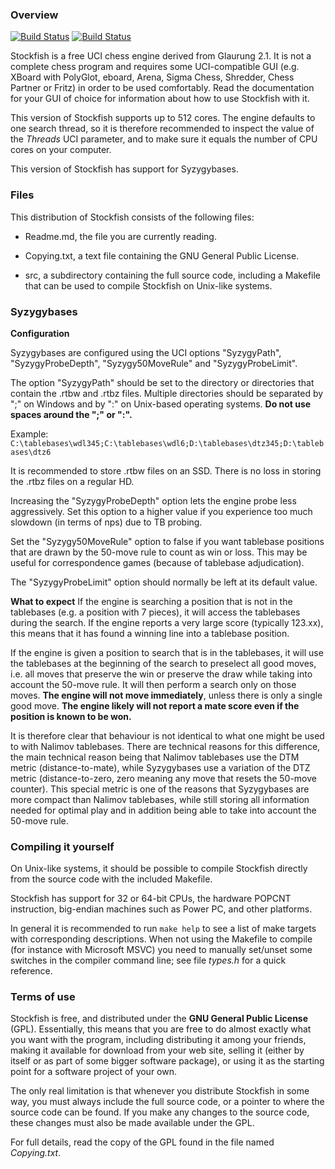 ### Overview

[![Build Status](https://travis-ci.org/ianfab/Shatranj-Stockfish.svg?branch=master)](https://travis-ci.org/ianfab/Shatranj-Stockfish)
[![Build Status](https://ci.appveyor.com/api/projects/status/github/ianfab/Shatranj-Stockfish?svg=true)](https://ci.appveyor.com/project/ianfab/Shatranj-Stockfish)

Stockfish is a free UCI chess engine derived from Glaurung 2.1. It is
not a complete chess program and requires some UCI-compatible GUI
(e.g. XBoard with PolyGlot, eboard, Arena, Sigma Chess, Shredder, Chess
Partner or Fritz) in order to be used comfortably. Read the
documentation for your GUI of choice for information about how to use
Stockfish with it.

This version of Stockfish supports up to 512 cores. The engine defaults
to one search thread, so it is therefore recommended to inspect the value of
the *Threads* UCI parameter, and to make sure it equals the number of CPU
cores on your computer.

This version of Stockfish has support for Syzygybases.


### Files

This distribution of Stockfish consists of the following files:

  * Readme.md, the file you are currently reading.

  * Copying.txt, a text file containing the GNU General Public License.

  * src, a subdirectory containing the full source code, including a Makefile
    that can be used to compile Stockfish on Unix-like systems.


### Syzygybases

**Configuration**

Syzygybases are configured using the UCI options "SyzygyPath",
"SyzygyProbeDepth", "Syzygy50MoveRule" and "SyzygyProbeLimit".

The option "SyzygyPath" should be set to the directory or directories that
contain the .rtbw and .rtbz files. Multiple directories should be
separated by ";" on Windows and by ":" on Unix-based operating systems.
**Do not use spaces around the ";" or ":".**

Example: `C:\tablebases\wdl345;C:\tablebases\wdl6;D:\tablebases\dtz345;D:\tablebases\dtz6`

It is recommended to store .rtbw files on an SSD. There is no loss in
storing the .rtbz files on a regular HD.

Increasing the "SyzygyProbeDepth" option lets the engine probe less
aggressively. Set this option to a higher value if you experience too much
slowdown (in terms of nps) due to TB probing.

Set the "Syzygy50MoveRule" option to false if you want tablebase positions
that are drawn by the 50-move rule to count as win or loss. This may be useful
for correspondence games (because of tablebase adjudication).

The "SyzygyProbeLimit" option should normally be left at its default value.

**What to expect**
If the engine is searching a position that is not in the tablebases (e.g.
a position with 7 pieces), it will access the tablebases during the search.
If the engine reports a very large score (typically 123.xx), this means
that it has found a winning line into a tablebase position.

If the engine is given a position to search that is in the tablebases, it
will use the tablebases at the beginning of the search to preselect all
good moves, i.e. all moves that preserve the win or preserve the draw while
taking into account the 50-move rule.
It will then perform a search only on those moves. **The engine will not move
immediately**, unless there is only a single good move. **The engine likely
will not report a mate score even if the position is known to be won.**

It is therefore clear that behaviour is not identical to what one might
be used to with Nalimov tablebases. There are technical reasons for this
difference, the main technical reason being that Nalimov tablebases use the
DTM metric (distance-to-mate), while Syzygybases use a variation of the
DTZ metric (distance-to-zero, zero meaning any move that resets the 50-move
counter). This special metric is one of the reasons that Syzygybases are
more compact than Nalimov tablebases, while still storing all information
needed for optimal play and in addition being able to take into account
the 50-move rule.


### Compiling it yourself

On Unix-like systems, it should be possible to compile Stockfish
directly from the source code with the included Makefile.

Stockfish has support for 32 or 64-bit CPUs, the hardware POPCNT
instruction, big-endian machines such as Power PC, and other platforms.

In general it is recommended to run `make help` to see a list of make
targets with corresponding descriptions. When not using the Makefile to
compile (for instance with Microsoft MSVC) you need to manually
set/unset some switches in the compiler command line; see file *types.h*
for a quick reference.


### Terms of use

Stockfish is free, and distributed under the **GNU General Public License**
(GPL). Essentially, this means that you are free to do almost exactly
what you want with the program, including distributing it among your
friends, making it available for download from your web site, selling
it (either by itself or as part of some bigger software package), or
using it as the starting point for a software project of your own.

The only real limitation is that whenever you distribute Stockfish in
some way, you must always include the full source code, or a pointer
to where the source code can be found. If you make any changes to the
source code, these changes must also be made available under the GPL.

For full details, read the copy of the GPL found in the file named
*Copying.txt*.
